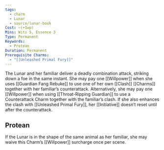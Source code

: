 ```yaml
---
tags:
  - charm
  - Lunar
  - source/lunar-book
Cost: —(+1wp)
Mins: Wits 5, Essence 3
Type: Permanent
Keywords:
  - Protean
Duration: Permanent
Prerequisite Charms:
  - "[[Unleashed Primal Fury]]"
---
```

The Lunar and her familiar deliver a deadly combination attack, striking down a foe in the same instant. She may pay one [[Willpower]] when she uses [[Guardian Fang Rebuke]] to use one of her own [[Clash]] [[Charms]] together with her familiar’s counterattack. Alternatively, she may pay one [[Willpower]] when using [[Throat-Ripping Guardian]] to use a Counterattack Charm together with the familiar’s clash. If she also enhances the clash with [[Unleashed Primal Fury]], her [[Initiative]] doesn’t reset until after the counterattack. 
## Protean 

If the Lunar is in the shape of the same animal as her familiar, she may waive this Charm’s [[Willpower]] surcharge once per scene.